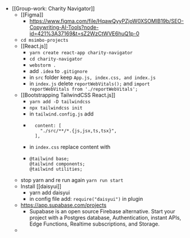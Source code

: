 - [[Group-work: Charity Navigator]]
	- [[Figma]]
		- https://www.figma.com/file/HqawQyyPZjoW0XSOMIB19b/SEO-Copywriting-AI-Tools?node-id=421%3A37169&t=sZ2WzCtWVE6huQ1p-0
	- `cd msimbo-projects`
	- [[React.js]]
		- `yarn create react-app charity-navigator`
		- `cd charity-navigator`
		- `webstorm .`
		- add `.idea` to `.gitignore`
		- in `src` folder keep `App.js, index.css, and index.js`
		- in `index.js` delete `reportWebVitals();` and `import reportWebVitals from './reportWebVitals';`
	- [[Bootstrapping TailwindCSS React.js]]
		- `yarn add -D tailwindcss`
		- `npx tailwindcss init`
		- in `tailwind.config.js` add
		- ```
		    content: [
		      "./src/**/*.{js,jsx,ts,tsx}",
		    ],
		  ```
		- in `index.css` replace content with
		- ```
		  @tailwind base;
		  @tailwind components;
		  @tailwind utilities;
		  ```
	- stop yarn and re run again `yarn run start`
	- Install [[daisyui]]
		- yarn add daisyui
		- in config file add: `require("daisyui")` in plugin
	- https://app.supabase.com/projects
		- Supabase is an open source Firebase alternative. Start your project with a Postgres database, Authentication, instant APIs, Edge Functions, Realtime subscriptions, and Storage.
	-